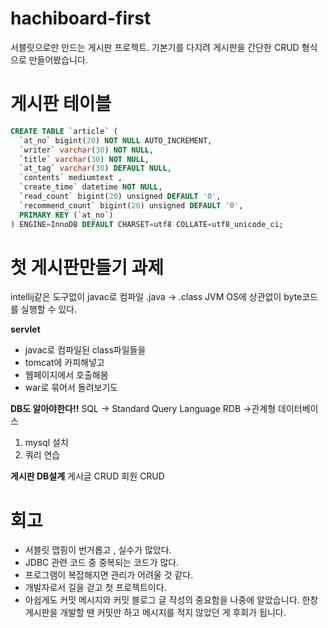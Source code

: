 # hachiboard-first

서블릿으로만 만드는 게시판 프로젝트. 기본기를 다지려 게시판을 간단한 CRUD 형식으로 만들어봤습니다.


# 게시판 테이블
```sql
CREATE TABLE `article` (
  `at_no` bigint(20) NOT NULL AUTO_INCREMENT,
  `writer` varchar(30) NOT NULL,
  `title` varchar(30) NOT NULL,
  `at_tag` varchar(30) DEFAULT NULL,
  `contents` mediumtext ,
  `create_time` datetime NOT NULL,
  `read_count` bigint(20) unsigned DEFAULT '0',
  `recommend_count` bigint(20) unsigned DEFAULT '0',
  PRIMARY KEY (`at_no`)
) ENGINE=InnoDB DEFAULT CHARSET=utf8 COLLATE=utf8_unicode_ci;
```
# 첫 게시판만들기 과제
intellij같은 도구없이 javac로 컴파일
.java -> .class
JVM
OS에 상관없이 byte코드를 실행할 수 있다.

**servlet**
- javac로 컴파일된 class파일들을
- tomcat에 카피해넣고
- 웹페이지에서 호출해봄
- war로 묶어서 돌려보기도

**DB도 알아야한다!!**
SQL
-> Standard Query Language
RDB
->관계형 데이터베이스
1. mysql 설치
2. 쿼리 연습

**게시판 DB설계**
  게시글 CRUD
  회원 CRUD
  
# 회고
- 서블릿 맵핑이 번거롭고 , 실수가 많았다.
- JDBC 관련 코드 중 중복되는 코드가 많다.
- 프로그램이 복잡해지면 관리가 어려울 것 같다.
- 개발자로서 길을 걷고 첫 프로젝트이다.
- 아쉽게도 커밋 메시지와 커밋 블로그 글 작성의 중요함을 나중에 알았습니다. 한창 게시판을 개발할 땐 커밋만 하고 메시지를 적지 않았던 게 후회가 됩니다.



  
